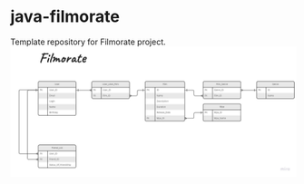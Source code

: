# java-filmorate
Template repository for Filmorate project.
![Filmorate Data Base diagram](https://github.com/Feirina/java-filmorate/blob/main/Filmorate%20DB%20diagram.jpg)
